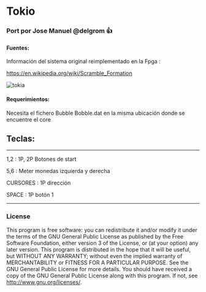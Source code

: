# Tokio
### Port por Jose Manuel @delgrom :+1: 
#### Fuentes:

Información del sistema original reimplementado en la Fpga : 

https://en.wikipedia.org/wiki/Scramble_Formation

![tokia](https://user-images.githubusercontent.com/31018768/101239644-82858380-36e9-11eb-8aed-f9b74a9f26cd.jpg)

#### Requerimientos:

Necesita el fichero Bubble Bobble.dat  en la misma ubicación donde se encuentre el core

## Teclas:
--------------------------------------------------
1,2 :   1P, 2P Botones de start

5,6 :   Meter monedas izquierda y derecha

CURSORES : 1P dirección

SPACE    : 1P botón 1

---------------------------------------------------
### License

This program is free software: you can redistribute it and/or modify it under the terms of the GNU General Public License as published by the Free Software Foundation, either version 3 of the License, or (at your option) any later version.
This program is distributed in the hope that it will be useful, but WITHOUT ANY WARRANTY; without even the implied warranty of MERCHANTABILITY or FITNESS FOR A PARTICULAR PURPOSE. See the GNU General Public License for more details.
You should have received a copy of the GNU General Public License along with this program. If not, see http://www.gnu.org/licenses/.